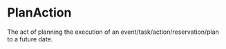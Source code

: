 # PlanAction

The act of planning the execution of an event/task/action/reservation/plan to a future date.
